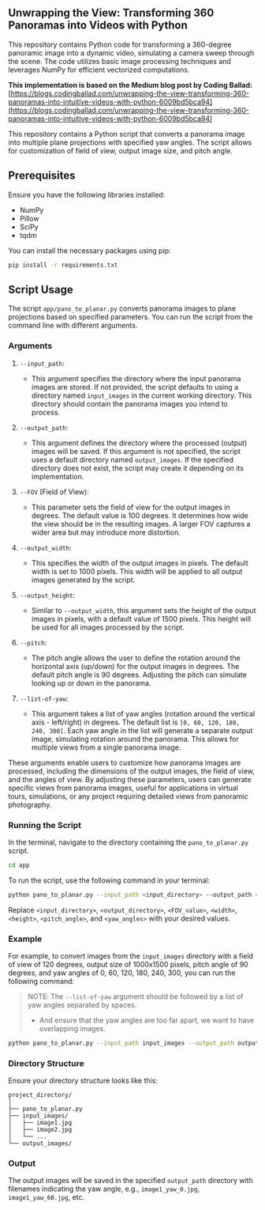 ## Unwrapping the View: Transforming 360 Panoramas into Videos with Python

This repository contains Python code for transforming a 360-degree panoramic image into a dynamic video, simulating a camera sweep through the scene. The code utilizes basic image processing techniques and leverages NumPy for efficient vectorized computations. 

**This implementation is based on the Medium blog post by Coding Ballad:** [https://blogs.codingballad.com/unwrapping-the-view-transforming-360-panoramas-into-intuitive-videos-with-python-6009bd5bca94](https://blogs.codingballad.com/unwrapping-the-view-transforming-360-panoramas-into-intuitive-videos-with-python-6009bd5bca94)



This repository contains a Python script that converts a panorama image into multiple plane projections with specified yaw angles. The script allows for customization of field of view, output image size, and pitch angle.

## Prerequisites

Ensure you have the following libraries installed:

- NumPy
- Pillow
- SciPy
- tqdm

You can install the necessary packages using pip:

```bash
pip install -r requirements.txt
```

## Script Usage

The script `app/pano_to_planar.py` converts panorama images to plane projections based on specified parameters. You can run the script from the command line with different arguments.

### Arguments


1. `--input_path`: 
    - This argument specifies the directory where the input panorama images are stored. If not provided, the script defaults to using a directory named `input_images` in the current working directory. This directory should contain the panorama images you intend to process.

2. `--output_path`: 
    - This argument defines the directory where the processed (output) images will be saved. If this argument is not specified, the script uses a default directory named `output_images`. If the specified directory does not exist, the script may create it depending on its implementation.

3. `--FOV` (Field of View): 
    - This parameter sets the field of view for the output images in degrees. The default value is 100 degrees. It determines how wide the view should be in the resulting images. A larger FOV captures a wider area but may introduce more distortion.

4. `--output_width`: 
    - This specifies the width of the output images in pixels. The default width is set to 1000 pixels. This width will be applied to all output images generated by the script.

5. `--output_height`: 
    - Similar to `--output_width`, this argument sets the height of the output images in pixels, with a default value of 1500 pixels. This height will be used for all images processed by the script.

6. `--pitch`: 
    - The pitch angle allows the user to define the rotation around the horizontal axis (up/down) for the output images in degrees. The default pitch angle is 90 degrees. Adjusting the pitch can simulate looking up or down in the panorama.

7. `--list-of-yaw`: 
    - This argument takes a list of yaw angles (rotation around the vertical axis - left/right) in degrees. The default list is `[0, 60, 120, 180, 240, 300]`. Each yaw angle in the list will generate a separate output image, simulating rotation around the panorama. This allows for multiple views from a single panorama image.

These arguments enable users to customize how panorama images are processed, including the dimensions of the output images, the field of view, and the angles of view. By adjusting these parameters, users can generate specific views from panorama images, useful for applications in virtual tours, simulations, or any project requiring detailed views from panoramic photography.


### Running the Script

In the terminal, navigate to the directory containing the `pano_to_planar.py` script.

```bash
cd app
```

To run the script, use the following command in your terminal:

```bash
python pano_to_planar.py --input_path <input_directory> --output_path <output_directory> --FOV <FOV_value> --output_width <width> --output_height <height> --pitch <pitch_angle> --list-of-yaw <yaw_angles>
```

Replace `<input_directory>`, `<output_directory>`, `<FOV_value>`, `<width>`, `<height>`, `<pitch_angle>`, and `<yaw_angles>` with your desired values.

### Example

For example, to convert images from the `input_images` directory with a field of view of 120 degrees, output size of 1000x1500 pixels, pitch angle of 90 degrees, and yaw angles of 0, 60, 120, 180, 240, 300, you can run the following command:

> NOTE: The `--list-of-yaw` argument should be followed by a list of yaw angles separated by spaces.
>   - And ensure that the yaw angles are too far apart, we want to have overlapping images.

```bash
python pano_to_planar.py --input_path input_images --output_path output_images --FOV 120 --output_width 1000 --output_height 1500 --pitch 90 --list-of-yaw 0 45 90 135 180 225 270 315
```

### Directory Structure

Ensure your directory structure looks like this:

```
project_directory/
│
├── pano_to_planar.py
├── input_images/
│   ├── image1.jpg
│   ├── image2.jpg
│   └── ...
└── output_images/
```

### Output

The output images will be saved in the specified `output_path` directory with filenames indicating the yaw angle, e.g., `image1_yaw_0.jpg`, `image1_yaw_60.jpg`, etc.

